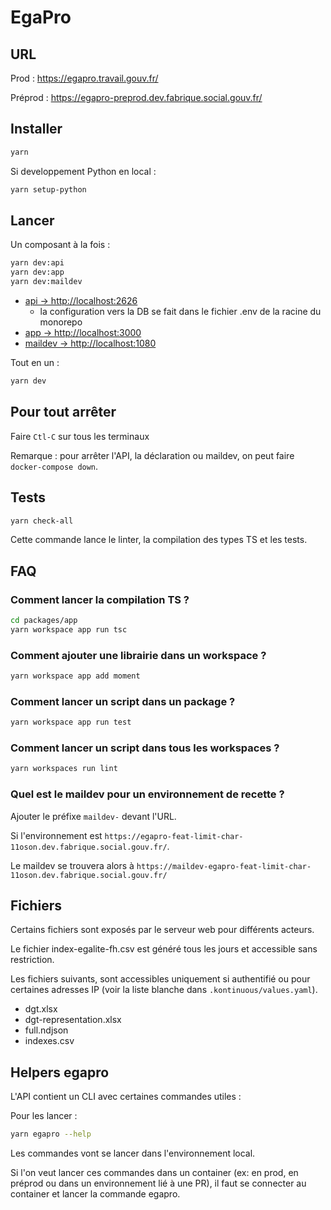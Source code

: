 # EgaPro

## URL

Prod : <https://egapro.travail.gouv.fr/>

Préprod : <https://egapro-preprod.dev.fabrique.social.gouv.fr/>

## Installer

```bash
yarn
```

Si developpement Python en local :

```bash
yarn setup-python
```

## Lancer

Un composant à la fois :

```bash
yarn dev:api
yarn dev:app
yarn dev:maildev
```

- [api         -> http://localhost:2626](http://localhost:2626)
    - la configuration vers la DB se fait dans le fichier .env de la racine du monorepo
- [app         -> http://localhost:3000](http://localhost:3000)
- [maildev     -> http://localhost:1080](http://localhost:1080)

Tout en un :

```bash
yarn dev
```

## Pour tout arrêter

Faire `Ctl-C` sur tous les terminaux

Remarque : pour arrêter l'API, la déclaration ou maildev, on peut faire `docker-compose down`.

## Tests

```bash
yarn check-all
```

Cette commande lance le linter, la compilation des types TS et les tests.

## FAQ

### Comment lancer la compilation TS ?

```bash
cd packages/app
yarn workspace app run tsc
```

### Comment ajouter une librairie dans un workspace ?

````bash
yarn workspace app add moment
````

### Comment lancer un script dans un package ?

````bash
yarn workspace app run test
````

### Comment lancer un script dans tous les workspaces ?

````bash
yarn workspaces run lint
````

### Quel est le maildev pour un environnement de recette ?

Ajouter le préfixe `maildev-` devant l'URL.

Si l'environnement est `https://egapro-feat-limit-char-11oson.dev.fabrique.social.gouv.fr/`.

Le maildev se trouvera alors à `https://maildev-egapro-feat-limit-char-11oson.dev.fabrique.social.gouv.fr/`

## Fichiers

Certains fichiers sont exposés par le serveur web pour différents acteurs.

Le fichier index-egalite-fh.csv est généré tous les jours et accessible sans restriction.

Les fichiers suivants, sont accessibles uniquement si authentifié ou pour certaines adresses IP (voir la liste blanche dans `.kontinuous/values.yaml`).

- dgt.xlsx
- dgt-representation.xlsx
- full.ndjson
- indexes.csv

## Helpers egapro

L'API contient un CLI avec certaines commandes utiles :

Pour les lancer :

```sh
yarn egapro --help
```

Les commandes vont se lancer dans l'environnement local.

Si l'on veut lancer ces commandes dans un container (ex: en prod, en préprod ou dans un environnement lié à une PR), il faut se connecter au container et lancer la commande egapro.
